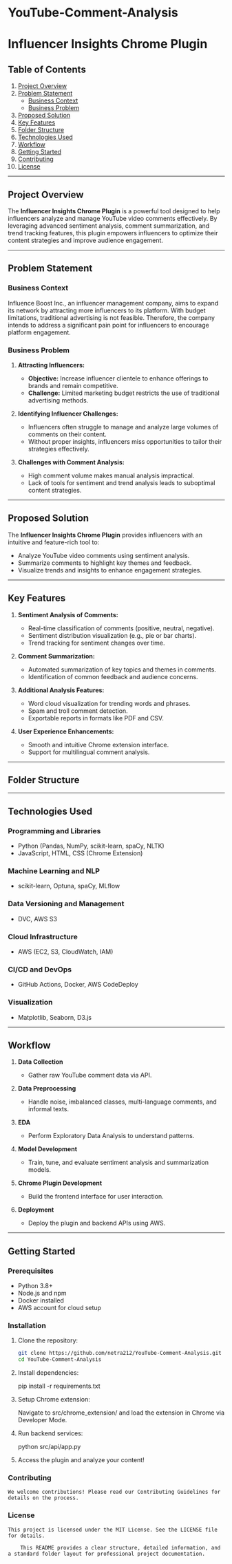 # YouTube-Comment-Analysis
# Influencer Insights Chrome Plugin

## Table of Contents
1. [Project Overview](#project-overview)
2. [Problem Statement](#problem-statement)
    - [Business Context](#business-context)
    - [Business Problem](#business-problem)
3. [Proposed Solution](#proposed-solution)
4. [Key Features](#key-features)
5. [Folder Structure](#folder-structure)
6. [Technologies Used](#technologies-used)
7. [Workflow](#workflow)
8. [Getting Started](#getting-started)
9. [Contributing](#contributing)
10. [License](#license)

---

## Project Overview
The **Influencer Insights Chrome Plugin** is a powerful tool designed to help influencers analyze and manage YouTube video comments effectively. By leveraging advanced sentiment analysis, comment summarization, and trend tracking features, this plugin empowers influencers to optimize their content strategies and improve audience engagement.

---

## Problem Statement

### Business Context
Influence Boost Inc., an influencer management company, aims to expand its network by attracting more influencers to its platform. With budget limitations, traditional advertising is not feasible. Therefore, the company intends to address a significant pain point for influencers to encourage platform engagement.

### Business Problem
1. **Attracting Influencers:**
   - **Objective:** Increase influencer clientele to enhance offerings to brands and remain competitive.
   - **Challenge:** Limited marketing budget restricts the use of traditional advertising methods.

2. **Identifying Influencer Challenges:**
   - Influencers often struggle to manage and analyze large volumes of comments on their content.
   - Without proper insights, influencers miss opportunities to tailor their strategies effectively.

3. **Challenges with Comment Analysis:**
   - High comment volume makes manual analysis impractical.
   - Lack of tools for sentiment and trend analysis leads to suboptimal content strategies.

---

## Proposed Solution
The **Influencer Insights Chrome Plugin** provides influencers with an intuitive and feature-rich tool to:
- Analyze YouTube video comments using sentiment analysis.
- Summarize comments to highlight key themes and feedback.
- Visualize trends and insights to enhance engagement strategies.

---

## Key Features
1. **Sentiment Analysis of Comments:**
   - Real-time classification of comments (positive, neutral, negative).
   - Sentiment distribution visualization (e.g., pie or bar charts).
   - Trend tracking for sentiment changes over time.

2. **Comment Summarization:**
   - Automated summarization of key topics and themes in comments.
   - Identification of common feedback and audience concerns.

3. **Additional Analysis Features:**
   - Word cloud visualization for trending words and phrases.
   - Spam and troll comment detection.
   - Exportable reports in formats like PDF and CSV.

4. **User Experience Enhancements:**
   - Smooth and intuitive Chrome extension interface.
   - Support for multilingual comment analysis.

---
## Folder Structure
--- 

## Technologies Used

### Programming and Libraries
- Python (Pandas, NumPy, scikit-learn, spaCy, NLTK)
- JavaScript, HTML, CSS (Chrome Extension)

### Machine Learning and NLP
- scikit-learn, Optuna, spaCy, MLflow

### Data Versioning and Management
- DVC, AWS S3

### Cloud Infrastructure
- AWS (EC2, S3, CloudWatch, IAM)

### CI/CD and DevOps
- GitHub Actions, Docker, AWS CodeDeploy

### Visualization
- Matplotlib, Seaborn, D3.js

---

## Workflow

1. **Data Collection**
   - Gather raw YouTube comment data via API.

2. **Data Preprocessing**
   - Handle noise, imbalanced classes, multi-language comments, and informal texts.

3. **EDA**
   - Perform Exploratory Data Analysis to understand patterns.

4. **Model Development**
   - Train, tune, and evaluate sentiment analysis and summarization models.

5. **Chrome Plugin Development**
   - Build the frontend interface for user interaction.

6. **Deployment**
   - Deploy the plugin and backend APIs using AWS.

---

## Getting Started

### Prerequisites
- Python 3.8+
- Node.js and npm
- Docker installed
- AWS account for cloud setup

### Installation
1. Clone the repository:
   ```bash
   git clone https://github.com/netra212/YouTube-Comment-Analysis.git
   cd YouTube-Comment-Analysis


2. Install dependencies:
    
    pip install -r requirements.txt

3. Setup Chrome extension:
    
    Navigate to src/chrome_extension/ and load the extension in Chrome via Developer Mode.

4. Run backend services:
    
    python src/api/app.py

5. Access the plugin and analyze your content!


### Contributing

    We welcome contributions! Please read our Contributing Guidelines for details on the process.

### License
    This project is licensed under the MIT License. See the LICENSE file for details.

        This README provides a clear structure, detailed information, and a standard folder layout for professional project documentation.

